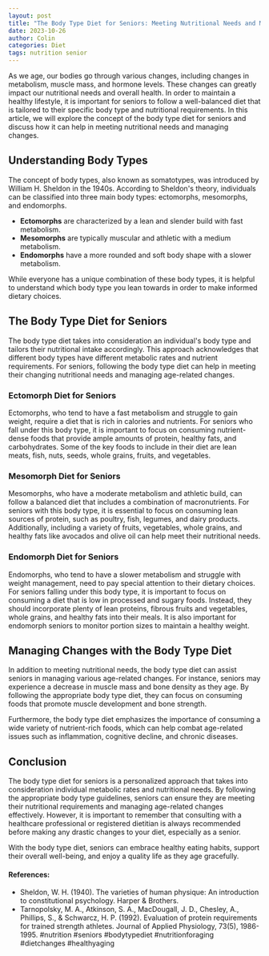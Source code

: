 ```yaml
---
layout: post
title: "The Body Type Diet for Seniors: Meeting Nutritional Needs and Managing Changes"
date: 2023-10-26
author: Colin
categories: Diet
tags: nutrition senior
---
```


As we age, our bodies go through various changes, including changes in metabolism, muscle mass, and hormone levels. These changes can greatly impact our nutritional needs and overall health. In order to maintain a healthy lifestyle, it is important for seniors to follow a well-balanced diet that is tailored to their specific body type and nutritional requirements. In this article, we will explore the concept of the body type diet for seniors and discuss how it can help in meeting nutritional needs and managing changes.

## Understanding Body Types

The concept of body types, also known as somatotypes, was introduced by William H. Sheldon in the 1940s. According to Sheldon's theory, individuals can be classified into three main body types: ectomorphs, mesomorphs, and endomorphs.

- **Ectomorphs** are characterized by a lean and slender build with fast metabolism.
- **Mesomorphs** are typically muscular and athletic with a medium metabolism.
- **Endomorphs** have a more rounded and soft body shape with a slower metabolism.

While everyone has a unique combination of these body types, it is helpful to understand which body type you lean towards in order to make informed dietary choices.

## The Body Type Diet for Seniors

The body type diet takes into consideration an individual's body type and tailors their nutritional intake accordingly. This approach acknowledges that different body types have different metabolic rates and nutrient requirements. For seniors, following the body type diet can help in meeting their changing nutritional needs and managing age-related changes.

### Ectomorph Diet for Seniors

Ectomorphs, who tend to have a fast metabolism and struggle to gain weight, require a diet that is rich in calories and nutrients. For seniors who fall under this body type, it is important to focus on consuming nutrient-dense foods that provide ample amounts of protein, healthy fats, and carbohydrates. Some of the key foods to include in their diet are lean meats, fish, nuts, seeds, whole grains, fruits, and vegetables.

### Mesomorph Diet for Seniors

Mesomorphs, who have a moderate metabolism and athletic build, can follow a balanced diet that includes a combination of macronutrients. For seniors with this body type, it is essential to focus on consuming lean sources of protein, such as poultry, fish, legumes, and dairy products. Additionally, including a variety of fruits, vegetables, whole grains, and healthy fats like avocados and olive oil can help meet their nutritional needs.

### Endomorph Diet for Seniors

Endomorphs, who tend to have a slower metabolism and struggle with weight management, need to pay special attention to their dietary choices. For seniors falling under this body type, it is important to focus on consuming a diet that is low in processed and sugary foods. Instead, they should incorporate plenty of lean proteins, fibrous fruits and vegetables, whole grains, and healthy fats into their meals. It is also important for endomorph seniors to monitor portion sizes to maintain a healthy weight.

## Managing Changes with the Body Type Diet

In addition to meeting nutritional needs, the body type diet can assist seniors in managing various age-related changes. For instance, seniors may experience a decrease in muscle mass and bone density as they age. By following the appropriate body type diet, they can focus on consuming foods that promote muscle development and bone strength.

Furthermore, the body type diet emphasizes the importance of consuming a wide variety of nutrient-rich foods, which can help combat age-related issues such as inflammation, cognitive decline, and chronic diseases.

## Conclusion

The body type diet for seniors is a personalized approach that takes into consideration individual metabolic rates and nutritional needs. By following the appropriate body type guidelines, seniors can ensure they are meeting their nutritional requirements and managing age-related changes effectively. However, it is important to remember that consulting with a healthcare professional or registered dietitian is always recommended before making any drastic changes to your diet, especially as a senior.

With the body type diet, seniors can embrace healthy eating habits, support their overall well-being, and enjoy a quality life as they age gracefully.

#### References:
- Sheldon, W. H. (1940). The varieties of human physique: An introduction to constitutional psychology. Harper & Brothers.
- Tarnopolsky, M. A., Atkinson, S. A., MacDougall, J. D., Chesley, A., Phillips, S., & Schwarcz, H. P. (1992). Evaluation of protein requirements for trained strength athletes. Journal of Applied Physiology, 73(5), 1986-1995. #nutrition #seniors #bodytypediet #nutritionforaging #dietchanges #healthyaging